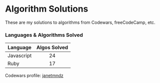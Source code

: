 # Algorithm Solutions

These are my solutions to algorithms from Codewars, freeCodeCamp, etc.

### Languages & Algorithms Solved

|   Language    |  Algos Solved    | 
|---------------|:----------------:|
| Javascript    |       24          | 
| Ruby          |       17          | 

Codewars profile: [janetmndz](https://www.codewars.com/users/janetmndz)